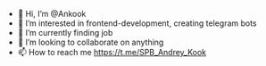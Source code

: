 - 👋 Hi, I’m @Ankook
- 👀 I’m interested in frontend-development, creating telegram bots
- 🌱 I’m currently finding job
- 💞️ I’m looking to collaborate on anything
- 📫 How to reach me https://t.me/SPB_Andrey_Kook


